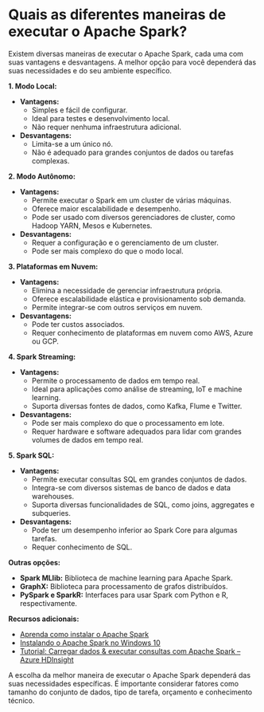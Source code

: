 # Quais as diferentes maneiras de executar o Apache Spark?

Existem diversas maneiras de executar o Apache Spark, cada uma com suas vantagens e desvantagens. A melhor opção para você dependerá das suas necessidades e do seu ambiente específico.

**1. Modo Local:**

* **Vantagens:**
    * Simples e fácil de configurar.
    * Ideal para testes e desenvolvimento local.
    * Não requer nenhuma infraestrutura adicional.
* **Desvantagens:**
    * Limita-se a um único nó.
    * Não é adequado para grandes conjuntos de dados ou tarefas complexas.

**2. Modo Autônomo:**

* **Vantagens:**
    * Permite executar o Spark em um cluster de várias máquinas.
    * Oferece maior escalabilidade e desempenho.
    * Pode ser usado com diversos gerenciadores de cluster, como Hadoop YARN, Mesos e Kubernetes.
* **Desvantagens:**
    * Requer a configuração e o gerenciamento de um cluster.
    * Pode ser mais complexo do que o modo local.

**3. Plataformas em Nuvem:**

* **Vantagens:**
    * Elimina a necessidade de gerenciar infraestrutura própria.
    * Oferece escalabilidade elástica e provisionamento sob demanda.
    * Permite integrar-se com outros serviços em nuvem.
* **Desvantagens:**
    * Pode ter custos associados.
    * Requer conhecimento de plataformas em nuvem como AWS, Azure ou GCP.

**4. Spark Streaming:**

* **Vantagens:**
    * Permite o processamento de dados em tempo real.
    * Ideal para aplicações como análise de streaming, IoT e machine learning.
    * Suporta diversas fontes de dados, como Kafka, Flume e Twitter.
* **Desvantagens:**
    * Pode ser mais complexo do que o processamento em lote.
    * Requer hardware e software adequados para lidar com grandes volumes de dados em tempo real.

**5. Spark SQL:**

* **Vantagens:**
    * Permite executar consultas SQL em grandes conjuntos de dados.
    * Integra-se com diversos sistemas de banco de dados e data warehouses.
    * Suporta diversas funcionalidades de SQL, como joins, aggregates e subqueries.
* **Desvantagens:**
    * Pode ter um desempenho inferior ao Spark Core para algumas tarefas.
    * Requer conhecimento de SQL.

**Outras opções:**

* **Spark MLlib:** Biblioteca de machine learning para Apache Spark.
* **GraphX:** Biblioteca para processamento de grafos distribuídos.
* **PySpark e SparkR:** Interfaces para usar Spark com Python e R, respectivamente.

**Recursos adicionais:**

* [Aprenda como instalar o Apache Spark](https://deinfo.uepg.br/~alunoso/2020/SO/apacheSpark/comoUsar.html)
* [Instalando o Apache Spark no Windows 10](https://www.youtube.com/watch?v=1gdOMSimjXk)
* [Tutorial: Carregar dados & executar consultas com Apache Spark – Azure HDInsight](https://learn.microsoft.com/pt-br/azure/hdinsight/spark/apache-spark-load-data-run-query)

A escolha da melhor maneira de executar o Apache Spark dependerá das suas necessidades específicas. É importante considerar fatores como tamanho do conjunto de dados, tipo de tarefa, orçamento e conhecimento técnico.
